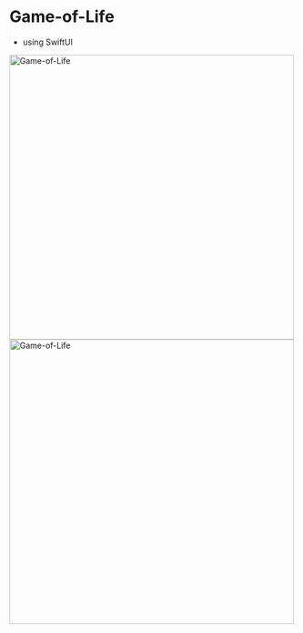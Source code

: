 # Game-of-Life

- using SwiftUI

<img width="500" alt="Game-of-Life" src="https://github.com/user-attachments/assets/4b1e1d4f-8565-410f-8373-e27178be96af" />

<img width="500" alt="Game-of-Life" src="https://github.com/user-attachments/assets/6ffc2daa-eb9c-4371-abfb-c956fe2d065f" />
